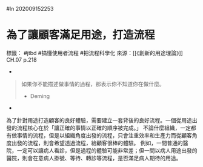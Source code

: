 #ln 202009152253
# 為了讓顧客滿足用途，打造流程
標籤： #jtbd #搞懂使用者流程 #把流程科學化
來源：[[《創新的用途理論》]] CH.07 p.218

-

>如果你不能描述做事情的過程，那表示你不知道你在做什麼。
>- Deming

-

為了針對用途打造顧客的良好體驗，需要建立一套背後的良好流程。一個從用途出發的流程核心在於「讓正確的事情以正確的順序被完成。」
不論什麼組織，一定都有做事情的流程，但是以組織角度出發的流程，只會注重效率和生產力而從顧客角度出發的流程，則會希望透過流程，給顧客很棒的體驗。
例如，一間普通的醫院，一定可以讓病人看診，但是過程的體驗可能非常差；但一間以病人用途出發的醫院，則會在意病人掛號、等待、轉診等流程，是否滿足病人期待的用途。